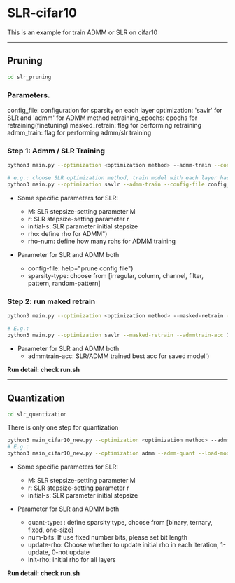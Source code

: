 # SLR-cifar10

This is an example for train ADMM or SLR on cifar10

-----------------------------------------------------------------------------

## Pruning
```bash
cd slr_pruning
```

### Parameters.

config_file: configuration for sparsity on each layer
optimization: 'savlr' for SLR and 'admm' for ADMM method
retraining_epochs: epochs for retraining(finetuning)
masked_retrain: flag for performing retraining
admm_train: flag for performing admm/slr training


### Step 1: Admm / SLR Training
```bash
python3 main.py --optimization <optimization method> --admm-train --config-file <config file>

# e.g.: choose SLR optimization method, train model with each layer has compression rate being 0.9
python3 main.py --optimization savlr --admm-train --config-file config_resnet18_0.9
```

- Some specific parameters for SLR:
    - M: SLR stepsize-setting parameter M
    - r: SLR stepsize-setting parameter r
    - initial-s: SLR parameter initial stepsize
    - rho: define rho for ADMM")
    - rho-num: define how many rohs for ADMM training

- Parameter for SLR and ADMM both
    - config-file: help="prune config file")
    - sparsity-type: choose from [irregular, column, channel, filter, pattern, random-pattern]


### Step 2: run maked retrain
```bash
python3 main.py --optimization <optimization method> --masked-retrain --admmtrain-acc <previous admm/slr trained best acc> --config-file <config file>

# E.g.: 
python3 main.py --optimization savlr --masked-retrain --admmtrain-acc 76.08 --config-file config_resnet18_0.9 
```

- Parameter for SLR and ADMM both
    - admmtrain-acc: SLR/ADMM trained best acc for saved model')


**Run detail: check run.sh**


-----------------------------------------------------------------------------

## Quantization
```bash
cd slr_quantization
```

There is only one step for quantization

```bash
python3 main_cifar10_new.py --optimization <optimization method> --admm-quant --load-model-name <pretrained model weight that want to quantize> -a <model architecture> --quant-type <quantization method>
# E.g.:
python3 main_cifar10_new.py --optimization admm --admm-quant --load-model-name "base/baseline_vgg16.pt" -a vgg16 --quant-type ternary

```

- Some specific parameters for SLR:
    - M: SLR stepsize-setting parameter M
    - r: SLR stepsize-setting parameter r
    - initial-s: SLR parameter initial stepsize

- Parameter for SLR and ADMM both
    - quant-type: : define sparsity type, choose from  [binary, ternary, fixed, one-size]
    - num-bits: If use fixed number bits, please set bit length
    - update-rho: Choose whether to update initial rho in each iteration, 1-update, 0-not update
    - init-rho: initial rho for all layers

**Run detail: check run.sh**
